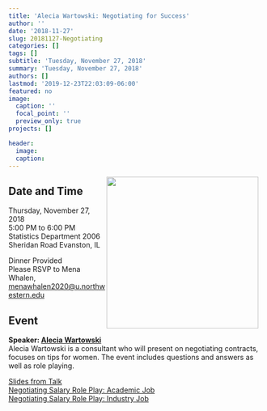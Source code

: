 ```yaml
---
title: 'Alecia Wartowski: Negotiating for Success'
author: ''
date: '2018-11-27'
slug: 20181127-Negotiating
categories: []
tags: []
subtitle: 'Tuesday, November 27, 2018'
summary: 'Tuesday, November 27, 2018'
authors: []
lastmod: '2019-12-23T22:03:09-06:00'
featured: no
image:
  caption: ''
  focal_point: ''
  preview_only: true
projects: []

header:
  image: 
  caption: 
---
```


<img alt = '' width='300' src='/img/events/speaker.png' align="right" style="margin: 0px 10px 0px 0px;"/>

## Date and Time  
Thursday, November 27, 2018  
5:00 PM to 6:00 PM   
Statistics Department
2006 Sheridan Road
Evanston, IL  

Dinner Provided  
Please RSVP to Mena Whalen, menawhalen2020@u.northwestern.edu 


## Event  
**Speaker: [Alecia Wartowski](https://flipturnconsulting.com/who-we-are)**  
Alecia Wartowski is a consultant who will present on negotiating contracts, focuses on tips for women.  The event includes questions and answers as well as role playing.  

[Slides from Talk](/pdf/20181127/Slides.pdf)  
[Negotiating Salary Role Play: Academic Job](/pdf/20181127/Academic.pdf)  
[Negotiating Salary Role Play: Industry Job](/pdf/20181127/Industry.pdf)  

